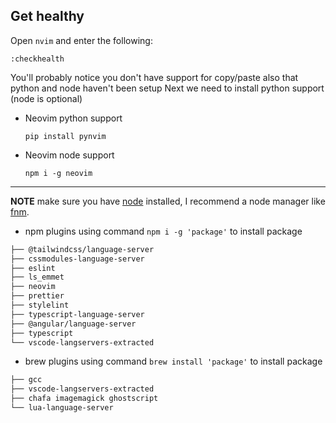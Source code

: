 ## Get healthy

Open `nvim` and enter the following:

```
:checkhealth
```

You'll probably notice you don't have support for copy/paste also that python and node haven't been setup
Next we need to install python support (node is optional)

- Neovim python support

  ```
  pip install pynvim
  ```

- Neovim node support

  ```
  npm i -g neovim
  ```

---

**NOTE** make sure you have [node](https://nodejs.org/en/) installed, I recommend a node manager like [fnm](https://github.com/Schniz/fnm).

- npm plugins
  using command `npm i -g 'package'` to install package

```bash
├── @tailwindcss/language-server
├── cssmodules-language-server
├── eslint
├── ls_emmet
├── neovim
├── prettier
├── stylelint
├── typescript-language-server
├── @angular/language-server
├── typescript
└── vscode-langservers-extracted

```

- brew plugins
  using command `brew install 'package'` to install package

```bash
├── gcc
├── vscode-langservers-extracted
├── chafa imagemagick ghostscript
└── lua-language-server

```
